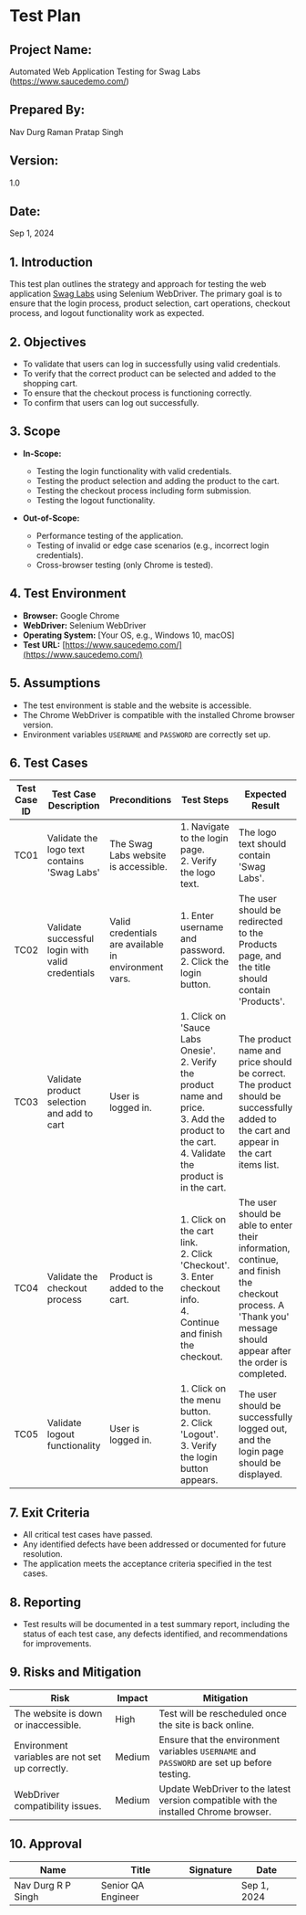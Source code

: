 # Test Plan

## Project Name:
Automated Web Application Testing for Swag Labs (https://www.saucedemo.com/)

## Prepared By:
Nav Durg Raman Pratap Singh

## Version:
1.0

## Date:
Sep 1, 2024

## 1. Introduction

This test plan outlines the strategy and approach for testing the web application [Swag Labs](https://www.saucedemo.com/) using Selenium WebDriver. The primary goal is to ensure that the login process, product selection, cart operations, checkout process, and logout functionality work as expected.

## 2. Objectives

- To validate that users can log in successfully using valid credentials.
- To verify that the correct product can be selected and added to the shopping cart.
- To ensure that the checkout process is functioning correctly.
- To confirm that users can log out successfully.

## 3. Scope

- **In-Scope:**
  - Testing the login functionality with valid credentials.
  - Testing the product selection and adding the product to the cart.
  - Testing the checkout process including form submission.
  - Testing the logout functionality.

- **Out-of-Scope:**
  - Performance testing of the application.
  - Testing of invalid or edge case scenarios (e.g., incorrect login credentials).
  - Cross-browser testing (only Chrome is tested).

## 4. Test Environment

- **Browser:** Google Chrome
- **WebDriver:** Selenium WebDriver
- **Operating System:** [Your OS, e.g., Windows 10, macOS]
- **Test URL:** [https://www.saucedemo.com/](https://www.saucedemo.com/)

## 5. Assumptions

- The test environment is stable and the website is accessible.
- The Chrome WebDriver is compatible with the installed Chrome browser version.
- Environment variables `USERNAME` and `PASSWORD` are correctly set up.

## 6. Test Cases

| **Test Case ID** | **Test Case Description**                                                | **Preconditions**                                     | **Test Steps**                                                                                                                                           | **Expected Result**                                                                                                                                              | **Status** |
|------------------|------------------------------------------------------------------------|------------------------------------------------------|-----------------------------------------------------------------------------------------------------------------------------------------------------------|-----------------------------------------------------------------------------------------------------------------------------------------------------------------|------------|
| TC01             | Validate the logo text contains 'Swag Labs'                            | The Swag Labs website is accessible.                 | 1. Navigate to the login page. <br>2. Verify the logo text.                                                                                                | The logo text should contain 'Swag Labs'.                                                                                                                       | Pass/Fail  |
| TC02             | Validate successful login with valid credentials                       | Valid credentials are available in environment vars. | 1. Enter username and password. <br>2. Click the login button.                                                                                            | The user should be redirected to the Products page, and the title should contain 'Products'.                                                                     | Pass/Fail  |
| TC03             | Validate product selection and add to cart                             | User is logged in.                                   | 1. Click on 'Sauce Labs Onesie'. <br>2. Verify the product name and price. <br>3. Add the product to the cart. <br>4. Validate the product is in the cart. | The product name and price should be correct. The product should be successfully added to the cart and appear in the cart items list.                            | Pass/Fail  |
| TC04             | Validate the checkout process                                          | Product is added to the cart.                        | 1. Click on the cart link. <br>2. Click 'Checkout'. <br>3. Enter checkout info. <br>4. Continue and finish the checkout.                                  | The user should be able to enter their information, continue, and finish the checkout process. A 'Thank you' message should appear after the order is completed. | Pass/Fail  |
| TC05             | Validate logout functionality                                          | User is logged in.                                   | 1. Click on the menu button. <br>2. Click 'Logout'. <br>3. Verify the login button appears.                                                                | The user should be successfully logged out, and the login page should be displayed.                                                                              | Pass/Fail  |

## 7. Exit Criteria

- All critical test cases have passed.
- Any identified defects have been addressed or documented for future resolution.
- The application meets the acceptance criteria specified in the test cases.

## 8. Reporting

- Test results will be documented in a test summary report, including the status of each test case, any defects identified, and recommendations for improvements.

## 9. Risks and Mitigation

| **Risk**                                          | **Impact** | **Mitigation** |
|---------------------------------------------------|------------|----------------|
| The website is down or inaccessible.              | High       | Test will be rescheduled once the site is back online. |
| Environment variables are not set up correctly.   | Medium     | Ensure that the environment variables `USERNAME` and `PASSWORD` are set up before testing. |
| WebDriver compatibility issues.                   | Medium     | Update WebDriver to the latest version compatible with the installed Chrome browser. |

## 10. Approval

| **Name**         | **Title**           | **Signature** | **Date**        |
|------------------|---------------------|---------------|-----------------|
| Nav Durg R P Singh | Senior QA Engineer |               | Sep 1, 2024      |
